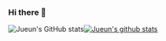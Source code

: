 ### Hi there 👋

<!--
**Jueun97/Jueun97** is a ✨ _special_ ✨ repository because its `README.md` (this file) appears on your GitHub profile.

Here are some ideas to get you started:

- 🔭 I’m currently working on ...
- 🌱 I’m currently learning ...
- 👯 I’m looking to collaborate on ...
- 🤔 I’m looking for help with ...
- 💬 Ask me about ...
- 📫 How to reach me: ...
- 😄 Pronouns: ...
- ⚡ Fun fact: ...
-->


![Jueun's GitHub stats](https://github-readme-stats.vercel.app/api?username=Jueun97&show_icons=true&theme=radical)[![Jueun's github stats](https://github-readme-stats.vercel.app/api/top-langs/?username=Jueun97&show_icons=true&hide_border=true&title_color=004386&icon_color=004386&layout=compact)](https://github.com/Jueun97)
